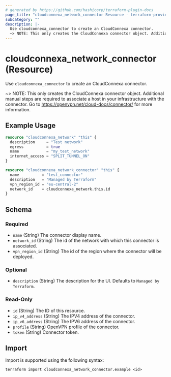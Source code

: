 ```yaml
---
# generated by https://github.com/hashicorp/terraform-plugin-docs
page_title: "cloudconnexa_network_connector Resource - terraform-provider-cloudconnexa"
subcategory: ""
description: |-
  Use cloudconnexa_connector to create an CloudConnexa connector.
  ~> NOTE: This only creates the CloudConnexa connector object. Additional manual steps are required to associate a host in your infrastructure with the connector. Go to https://openvpn.net/cloud-docs/connector/ for more information.
---
```


# cloudconnexa_network_connector (Resource)

Use `cloudconnexa_connector` to create an CloudConnexa connector.

~> NOTE: This only creates the CloudConnexa connector object. Additional manual steps are required to associate a host in your infrastructure with the connector. Go to https://openvpn.net/cloud-docs/connector/ for more information.

## Example Usage

```terraform
resource "cloudconnexa_network" "this" {
  description     = "Test network"
  egress          = true
  name            = "my_test_network"
  internet_access = "SPLIT_TUNNEL_ON"
}

resource "cloudconnexa_network_connector" "this" {
  name          = "test_connector"
  description   = "Managed by Terraform"
  vpn_region_id = "eu-central-2"
  network_id    = cloudconnexa_network.this.id
}
```

<!-- schema generated by tfplugindocs -->
## Schema

### Required

- `name` (String) The connector display name.
- `network_id` (String) The id of the network with which this connector is associated.
- `vpn_region_id` (String) The id of the region where the connector will be deployed.

### Optional

- `description` (String) The description for the UI. Defaults to `Managed by Terraform`.

### Read-Only

- `id` (String) The ID of this resource.
- `ip_v4_address` (String) The IPV4 address of the connector.
- `ip_v6_address` (String) The IPV6 address of the connector.
- `profile` (String) OpenVPN profile of the connector.
- `token` (String) Connector token.

## Import

Import is supported using the following syntax:

```shell
terraform import cloudconnexa_network_connector.example <id>
```
